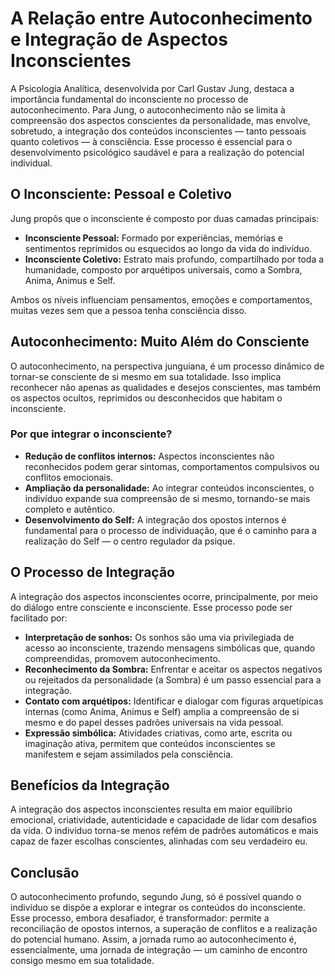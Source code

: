 
# A Relação entre Autoconhecimento e Integração de Aspectos Inconscientes

A Psicologia Analítica, desenvolvida por Carl Gustav Jung, destaca a importância fundamental do inconsciente no processo de autoconhecimento. Para Jung, o autoconhecimento não se limita à compreensão dos aspectos conscientes da personalidade, mas envolve, sobretudo, a integração dos conteúdos inconscientes — tanto pessoais quanto coletivos — à consciência. Esse processo é essencial para o desenvolvimento psicológico saudável e para a realização do potencial individual.

## O Inconsciente: Pessoal e Coletivo

Jung propôs que o inconsciente é composto por duas camadas principais:

- **Inconsciente Pessoal:** Formado por experiências, memórias e sentimentos reprimidos ou esquecidos ao longo da vida do indivíduo.
- **Inconsciente Coletivo:** Estrato mais profundo, compartilhado por toda a humanidade, composto por arquétipos universais, como a Sombra, Anima, Animus e Self.

Ambos os níveis influenciam pensamentos, emoções e comportamentos, muitas vezes sem que a pessoa tenha consciência disso.

## Autoconhecimento: Muito Além do Consciente

O autoconhecimento, na perspectiva junguiana, é um processo dinâmico de tornar-se consciente de si mesmo em sua totalidade. Isso implica reconhecer não apenas as qualidades e desejos conscientes, mas também os aspectos ocultos, reprimidos ou desconhecidos que habitam o inconsciente.

### Por que integrar o inconsciente?

- **Redução de conflitos internos:** Aspectos inconscientes não reconhecidos podem gerar sintomas, comportamentos compulsivos ou conflitos emocionais.
- **Ampliação da personalidade:** Ao integrar conteúdos inconscientes, o indivíduo expande sua compreensão de si mesmo, tornando-se mais completo e autêntico.
- **Desenvolvimento do Self:** A integração dos opostos internos é fundamental para o processo de individuação, que é o caminho para a realização do Self — o centro regulador da psique.

## O Processo de Integração

A integração dos aspectos inconscientes ocorre, principalmente, por meio do diálogo entre consciente e inconsciente. Esse processo pode ser facilitado por:

- **Interpretação de sonhos:** Os sonhos são uma via privilegiada de acesso ao inconsciente, trazendo mensagens simbólicas que, quando compreendidas, promovem autoconhecimento.
- **Reconhecimento da Sombra:** Enfrentar e aceitar os aspectos negativos ou rejeitados da personalidade (a Sombra) é um passo essencial para a integração.
- **Contato com arquétipos:** Identificar e dialogar com figuras arquetípicas internas (como Anima, Animus e Self) amplia a compreensão de si mesmo e do papel desses padrões universais na vida pessoal.
- **Expressão simbólica:** Atividades criativas, como arte, escrita ou imaginação ativa, permitem que conteúdos inconscientes se manifestem e sejam assimilados pela consciência.

## Benefícios da Integração

A integração dos aspectos inconscientes resulta em maior equilíbrio emocional, criatividade, autenticidade e capacidade de lidar com desafios da vida. O indivíduo torna-se menos refém de padrões automáticos e mais capaz de fazer escolhas conscientes, alinhadas com seu verdadeiro eu.

## Conclusão

O autoconhecimento profundo, segundo Jung, só é possível quando o indivíduo se dispõe a explorar e integrar os conteúdos do inconsciente. Esse processo, embora desafiador, é transformador: permite a reconciliação de opostos internos, a superação de conflitos e a realização do potencial humano. Assim, a jornada rumo ao autoconhecimento é, essencialmente, uma jornada de integração — um caminho de encontro consigo mesmo em sua totalidade.
```
